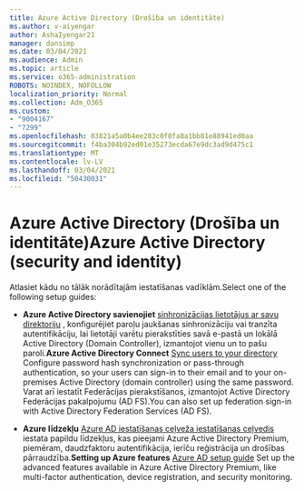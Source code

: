 ```yaml
---
title: Azure Active Directory (Drošība un identitāte)
ms.author: v-aiyengar
author: AshaIyengar21
manager: dansimp
ms.date: 03/04/2021
ms.audience: Admin
ms.topic: article
ms.service: o365-administration
ROBOTS: NOINDEX, NOFOLLOW
localization_priority: Normal
ms.collection: Adm_O365
ms.custom:
- "9004167"
- "7299"
ms.openlocfilehash: 03821a5a0b4ee283c0f0fa8a1bb81e88941ed0aa
ms.sourcegitcommit: f4ba304b92ed01e35273ecda67e9dc3ad9d475c1
ms.translationtype: MT
ms.contentlocale: lv-LV
ms.lasthandoff: 03/04/2021
ms.locfileid: "50430031"
---
```

# <a name="azure-active-directory-security-and-identity"></a><span data-ttu-id="6473c-102">Azure Active Directory (Drošība un identitāte)</span><span class="sxs-lookup"><span data-stu-id="6473c-102">Azure Active Directory (security and identity)</span></span>

<span data-ttu-id="6473c-103">Atlasiet kādu no tālāk norādītajām iestatīšanas vadīklām.</span><span class="sxs-lookup"><span data-stu-id="6473c-103">Select one of the following setup guides:</span></span>

- <span data-ttu-id="6473c-104">**Azure Active Directory savienojiet** [sinhronizācijas lietotājus ar savu direktoriju](https://go.microsoft.com/fwlink/?linkid=2071310) , konfigurējiet paroļu jaukšanas sinhronizāciju vai tranzīta autentifikāciju, lai lietotāji varētu pierakstīties savā e-pastā un lokālā Active Directory (Domain Controller), izmantojot vienu un to pašu paroli.</span><span class="sxs-lookup"><span data-stu-id="6473c-104">**Azure Active Directory Connect** [Sync users to your directory](https://go.microsoft.com/fwlink/?linkid=2071310) Configure password hash synchronization or pass-through authentication, so your users can sign-in to their email and to your on-premises Active Directory (domain controller) using the same password.</span></span> <span data-ttu-id="6473c-105">Varat arī iestatīt Federācijas pierakstīšanos, izmantojot Active Directory Federācijas pakalpojumu (AD FS).</span><span class="sxs-lookup"><span data-stu-id="6473c-105">You can also set up federation sign-in with Active Directory Federation Services (AD FS).</span></span>

- <span data-ttu-id="6473c-106">**Azure līdzekļu** [Azure AD iestatīšanas ceļveža iestatīšanas ceļvedis](https://go.microsoft.com/fwlink/?linkid=2134390) iestata papildu līdzekļus, kas pieejami Azure Active Directory Premium, piemēram, daudzfaktoru autentifikācija, ierīču reģistrācija un drošības pārraudzība.</span><span class="sxs-lookup"><span data-stu-id="6473c-106">**Setting up Azure features** [Azure AD setup guide](https://go.microsoft.com/fwlink/?linkid=2134390) Set up the advanced features available in Azure Active Directory Premium, like multi-factor authentication, device registration, and security monitoring.</span></span>

